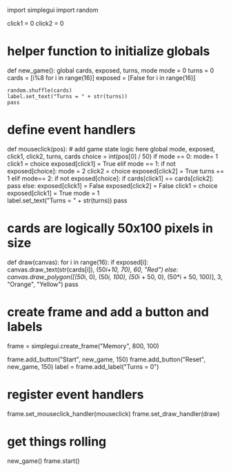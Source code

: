 import simplegui
import random

click1 = 0
click2 = 0
 

# helper function to initialize globals
def new_game():
    global cards, exposed, turns, mode
    mode = 0
    turns = 0
    cards = [i%8 for i in range(16)]
    exposed = [False for i in range(16)]
    
    random.shuffle(cards)
    label.set_text("Turns = " + str(turns))
    pass

# define event handlers
def mouseclick(pos):
    # add game state logic here
    global mode, exposed, click1, click2, turns, cards
    choice = int(pos[0] / 50)
    if mode == 0:
        mode= 1
        click1 = choice
        exposed[click1] = True
    elif mode == 1:
        if not exposed[choice]:
            mode = 2
            click2 = choice
            exposed[click2] = True
            turns += 1
    elif mode== 2:
        if not exposed[choice]:
            if cards[click1] == cards[click2]:
                pass
            else:
                exposed[click1] = False
                exposed[click2] = False
            click1 = choice
            exposed[click1] = True
            mode = 1       
    label.set_text("Turns = " + str(turns))
    pass
    
                        
# cards are logically 50x100 pixels in size    
def draw(canvas):
    for i in range(16):
        if exposed[i]:
            canvas.draw_text(str(cards[i]), (50*i+10, 70), 60, "Red")
        else:
            canvas.draw_polygon([(50*i, 0), (50*i, 100), (50*i + 50, 0), (50*i + 50, 100)], 3, "Orange", "Yellow")
    pass

    

# create frame and add a button and labels
frame = simplegui.create_frame("Memory", 800, 100)

frame.add_button("Start", new_game, 150)
frame.add_button("Reset", new_game, 150)
label = frame.add_label("Turns = 0")

# register event handlers
frame.set_mouseclick_handler(mouseclick)
frame.set_draw_handler(draw)

# get things rolling
new_game()
frame.start()


